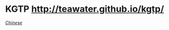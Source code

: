 KGTP http://teawater.github.io/kgtp/
====
*[Chinese](http://teawater.github.io/kgtp/indexcn.html)*<br>